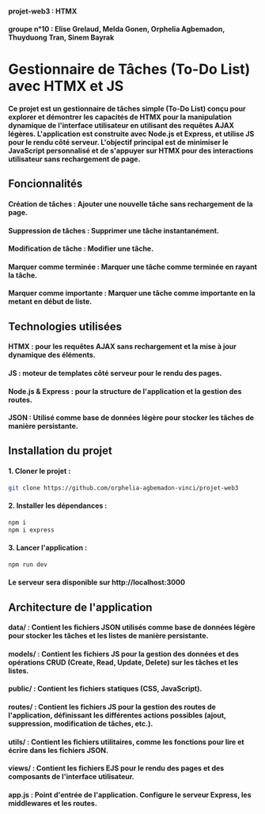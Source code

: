 #### projet-web3 : HTMX

#### groupe n°10 : Elise Grelaud, Melda Gonen, Orphelia Agbemadon, Thuyduong Tran, Sinem Bayrak

# Gestionnaire de Tâches (To-Do List) avec HTMX et JS

#### Ce projet est un gestionnaire de tâches simple (To-Do List) conçu pour explorer et démontrer les capacités de HTMX pour la manipulation dynamique de l'interface utilisateur en utilisant des requêtes AJAX légères. L'application est construite avec Node.js et Express, et utilise JS pour le rendu côté serveur. L'objectif principal est de minimiser le JavaScript personnalisé et de s'appuyer sur HTMX pour des interactions utilisateur sans rechargement de page.

## Foncionnalités

#### Création de tâches : Ajouter une nouvelle tâche sans rechargement de la page.

#### Suppression de tâches : Supprimer une tâche instantanément.

#### Modification de tâche : Modifier une tâche.

#### Marquer comme terminée : Marquer une tâche comme terminée en rayant la tâche.

#### Marquer comme importante : Marquer une tâche comme importante en la metant en début de liste.

## Technologies utilisées

#### HTMX : pour les requêtes AJAX sans rechargement et la mise à jour dynamique des éléments.

#### JS : moteur de templates côté serveur pour le rendu des pages.

#### Node.js & Express : pour la structure de l'application et la gestion des routes.

#### JSON : Utilisé comme base de données légère pour stocker les tâches de manière persistante.

## Installation du projet

#### 1. Cloner le projet :

```bash
git clone https://github.com/orphelia-agbemadon-vinci/projet-web3
```

#### 2. Installer les dépendances :

```bash
npm i
npm i express
```

#### 3. Lancer l'application :

```bash
npm run dev
```

#### Le serveur sera disponible sur http://localhost:3000

## Architecture de l'application

#### data/ : Contient les fichiers JSON utilisés comme base de données légère pour stocker les tâches et les listes de manière persistante.

#### models/ : Contient les fichiers JS pour la gestion des données et des opérations CRUD (Create, Read, Update, Delete) sur les tâches et les listes.

#### public/ : Contient les fichiers statiques (CSS, JavaScript).

#### routes/ : Contient les fichiers JS pour la gestion des routes de l'application, définissant les différentes actions possibles (ajout, suppression, modification de tâches, etc.).

#### utils/ : Contient les fichiers utilitaires, comme les fonctions pour lire et écrire dans les fichiers JSON.

#### views/ : Contient les fichiers EJS pour le rendu des pages et des composants de l'interface utilisateur.

#### app.js : Point d'entrée de l'application. Configure le serveur Express, les middlewares et les routes.
